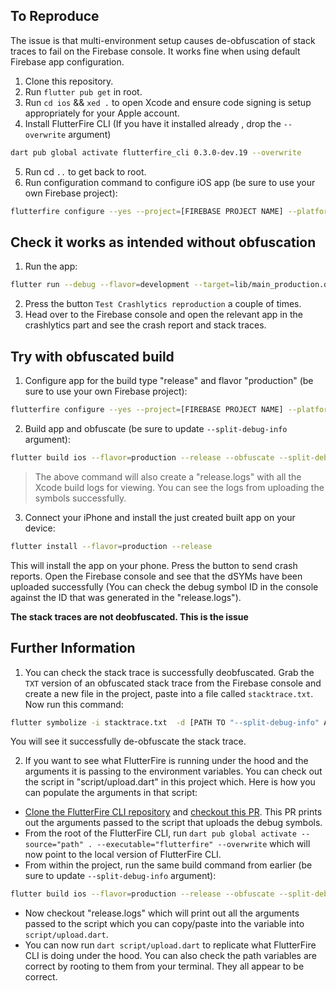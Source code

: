 ## To Reproduce

The issue is that multi-environment setup causes de-obfuscation of stack traces to fail on the Firebase console. It works fine when using default Firebase app configuration.

1. Clone this repository.
2. Run `flutter pub get` in root.
3. Run `cd ios` && `xed .` to open Xcode and ensure code signing is setup appropriately for your Apple account.
4. Install FlutterFire CLI (If you have it installed already , drop the `--overwrite` argument)
```bash
dart pub global activate flutterfire_cli 0.3.0-dev.19 --overwrite
```
5. Run cd `..` to get back to root.
6. Run configuration command to configure iOS app (be sure to use your own Firebase project):
```bash
flutterfire configure --yes --project=[FIREBASE PROJECT NAME] --platforms=ios --ios-build-config=Debug-development --ios-bundle-id=com.example.verygoodcore.crashlytics-symbols.dev --ios-out=ios/development-environment
```

## Check it works as intended without obfuscation
1. Run the app:
```bash
flutter run --debug --flavor=development --target=lib/main_production.dart
```
2. Press the button `Test Crashlytics reproduction` a couple of times.
3. Head over to the Firebase console and open the relevant app in the crashlytics part and see the crash report and stack traces.


## Try with obfuscated build
1. Configure app for the build type "release" and flavor "production" (be sure to use your own Firebase project):
```bash
flutterfire configure --yes --project=[FIREBASE PROJECT NAME] --platforms=ios --ios-build-config=Release-production --ios-bundle-id=com.example.verygoodcore.crashlytics-symbols --ios-out=ios/release-environment
```
2. Build app and obfuscate (be sure to update `--split-debug-info` argument):
```bash
flutter build ios --flavor=production --release --obfuscate --split-debug-info=[ABSOLUTE PATH TO A DIRECTORY IN THE PROJECT] --target=lib/main_production.dart --verbose | tee release.logs
```
> The above command will also create a "release.logs" with all the Xcode build logs for viewing. You can see the logs from uploading the symbols successfully.

3. Connect your iPhone and install the just created built app on your device:
```bash
flutter install --flavor=production --release
```

This will install the app on your phone. Press the button to send crash reports.
Open the Firebase console and see that the dSYMs have been uploaded successfully (You can check the debug symbol ID in the console against the ID that was generated in the "release.logs").

**The stack traces are not deobfuscated. This is the issue**

## Further Information

1. You can check the stack trace is successfully deobfuscated. Grab the `TXT` version of an obfuscated stack trace from the Firebase console and create a new file in the project, paste into a file called `stacktrace.txt`. Now run this command:
```bash
flutter symbolize -i stacktrace.txt  -d [PATH TO "--split-debug-info" ARG SPECIFIED EARLIER]/app.ios-arm64.symbol]
```

You will see it successfully de-obfuscate the stack trace.


2. If you want to see what FlutterFire is running under the hood and the arguments it is passing to the environment variables. You can check out the script in "script/upload.dart" in this project which. Here is how you can populate the arguments in that script:

- [Clone the FlutterFire CLI repository](https://github.com/invertase/flutterfire_cli) and [checkout this PR](https://github.com/invertase/flutterfire_cli/pull/260). This PR prints out the arguments passed to the script that uploads the debug symbols.
- From the root of the FlutterFire CLI, run `dart pub global activate --source="path" . --executable="flutterfire" --overwrite` which will now point to the local version of FlutterFire CLI.
- From within the project, run the same build command from earlier (be sure to update `--split-debug-info` argument):
```bash
flutter build ios --flavor=production --release --obfuscate --split-debug-info=[ABSOLUTE PATH TO A DIRECTORY IN THE PROJECT] --target=lib/main_production.dart --verbose | tee release.logs
```
- Now checkout "release.logs" which will print out all the arguments passed to the script which you can copy/paste into the variable into `script/upload.dart`. 
- You can now run `dart script/upload.dart` to replicate what FlutterFire CLI is doing under the hood. You can also check the path variables are correct by rooting to them from your terminal. They all appear to be correct.

